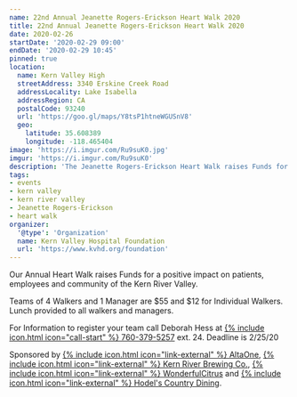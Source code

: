 ```yaml
---
name: 22nd Annual Jeanette Rogers-Erickson Heart Walk 2020
title: 22nd Annual Jeanette Rogers-Erickson Heart Walk 2020
date: 2020-02-26
startDate: '2020-02-29 09:00'
endDate: '2020-02-29 10:45'
pinned: true
location:
  name: Kern Valley High
  streetAddress: 3340 Erskine Creek Road
  addressLocality: Lake Isabella
  addressRegion: CA
  postalCode: 93240
  url: 'https://goo.gl/maps/Y8tsP1htneWGUSnV8'
  geo:
    latitude: 35.608389
    longitude: -118.465404
image: 'https://i.imgur.com/Ru9suK0.jpg'
imgur: 'https://i.imgur.com/Ru9suK0'
description: 'The Jeanette Rogers-Erickson Heart Walk raises Funds for a positive impact on patients, employees and community of the Kern River Valley.'
tags:
- events
- kern valley
- kern river valley
- Jeanette Rogers-Erickson
- heart walk
organizer:
  '@type': 'Organization'
  name: Kern Valley Hospital Foundation
  url: 'https://www.kvhd.org/foundation'
---
```

Our Annual Heart Walk raises Funds for a positive impact on patients, employees
and community of the Kern River Valley.

Teams of 4 Walkers and 1 Manager are $55 and $12 for Individual Walkers. Lunch
provided to all walkers and managers.

For Information to register your team call Deborah Hess at [{% include icon.html icon="call-start" %} 760-379-5257](tel:+1-760-379-5257) ext. 24.
Deadline is <time datetime="2020-02-25">2/25/20</time>

Sponsored by [{% include icon.html icon="link-external" %} AltaOne](https://altaone.org/),
[{% include icon.html icon="link-external" %} Kern River Brewing Co.](https://kernriverbrewing.com/),
[{% include icon.html icon="link-external" %} WonderfulCitrus](https://www.wonderfulcitrus.com/)
and [{% include icon.html icon="link-external" %} Hodel's Country Dining](https://hodels.com/).

